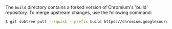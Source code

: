 The `build` directory contains a forked version of Chromium's 'build'
repository. To merge upstream changes, use the following command:

```sh
$ git subtree pull --squash --prefix build https://chromium.googlesource.com/chromium/src/build.git «SHA»
```
